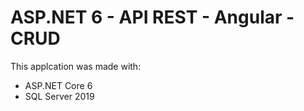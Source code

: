 # ASP.NET 6 - API REST - Angular - CRUD

This applcation was made with:
- ASP.NET Core 6
- SQL Server 2019